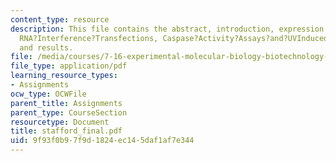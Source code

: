 ```yaml
---
content_type: resource
description: This file contains the abstract, introduction, expression profiling by?RTPCR,Preparation?of?DoubleStranded?RNA,
  RNA?Interference?Transfections, Caspase?Activity?Assays?and?UVInduced?Apoptosis,
  and results.
file: /media/courses/7-16-experimental-molecular-biology-biotechnology-ii-spring-2005/9f93f0b97f9d1824ec145daf1af7e344_stafford_final.pdf
file_type: application/pdf
learning_resource_types:
- Assignments
ocw_type: OCWFile
parent_title: Assignments
parent_type: CourseSection
resourcetype: Document
title: stafford_final.pdf
uid: 9f93f0b9-7f9d-1824-ec14-5daf1af7e344
---
```

